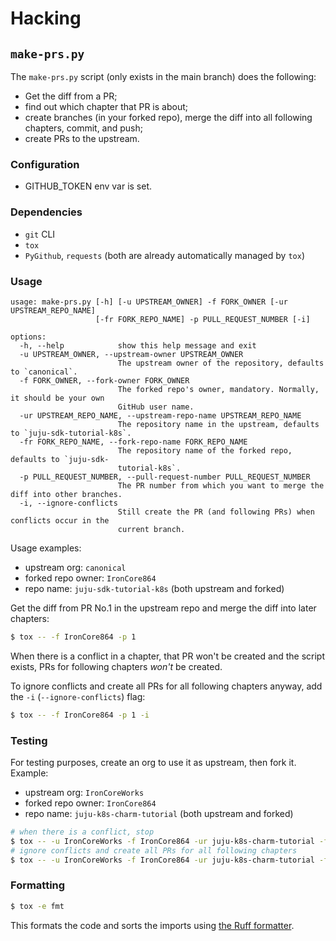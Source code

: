 # Hacking

## `make-prs.py`

The `make-prs.py` script (only exists in the main branch) does the following:

- Get the diff from a PR;
- find out which chapter that PR is about;
- create branches (in your forked repo), merge the diff into all following chapters, commit, and push;
- create PRs to the upstream.

### Configuration

- GITHUB_TOKEN env var is set.

### Dependencies

- `git` CLI
- `tox`
- `PyGithub`, `requests` (both are already automatically managed by `tox`)

### Usage

```console
usage: make-prs.py [-h] [-u UPSTREAM_OWNER] -f FORK_OWNER [-ur UPSTREAM_REPO_NAME]
                   [-fr FORK_REPO_NAME] -p PULL_REQUEST_NUMBER [-i]

options:
  -h, --help            show this help message and exit
  -u UPSTREAM_OWNER, --upstream-owner UPSTREAM_OWNER
                        The upstream owner of the repository, defaults to `canonical`.
  -f FORK_OWNER, --fork-owner FORK_OWNER
                        The forked repo's owner, mandatory. Normally, it should be your own
                        GitHub user name.
  -ur UPSTREAM_REPO_NAME, --upstream-repo-name UPSTREAM_REPO_NAME
                        The repository name in the upstream, defaults to `juju-sdk-tutorial-k8s`.
  -fr FORK_REPO_NAME, --fork-repo-name FORK_REPO_NAME
                        The repository name of the forked repo, defaults to `juju-sdk-
                        tutorial-k8s`.
  -p PULL_REQUEST_NUMBER, --pull-request-number PULL_REQUEST_NUMBER
                        The PR number from which you want to merge the diff into other branches.
  -i, --ignore-conflicts
                        Still create the PR (and following PRs) when conflicts occur in the
                        current branch.
```

Usage examples:

- upstream org: `canonical`
- forked repo owner: `IronCore864`
- repo name: `juju-sdk-tutorial-k8s` (both upstream and forked)

Get the diff from PR No.1 in the upstream repo and merge the diff into later chapters:

```bash
$ tox -- -f IronCore864 -p 1
```

When there is a conflict in a chapter, that PR won't be created and the script exists, PRs for following chapters _won't_ be created.

To ignore conflicts and create all PRs for all following chapters anyway, add the `-i` (`--ignore-conflicts`) flag:

```bash
$ tox -- -f IronCore864 -p 1 -i
```

### Testing

For testing purposes, create an org to use it as upstream, then fork it. Example:

- upstream org: `IronCoreWorks`
- forked repo owner: `IronCore864`
- repo name: `juju-k8s-charm-tutorial` (both upstream and forked)

```bash
# when there is a conflict, stop
$ tox -- -u IronCoreWorks -f IronCore864 -ur juju-k8s-charm-tutorial -fr juju-k8s-charm-tutorial -p 1
# ignore conflicts and create all PRs for all following chapters
$ tox -- -u IronCoreWorks -f IronCore864 -ur juju-k8s-charm-tutorial -fr juju-k8s-charm-tutorial -p 1 -i
```

### Formatting

```bash
$ tox -e fmt
```

This formats the code and sorts the imports using [the Ruff formatter](https://docs.astral.sh/ruff/formatter/).
